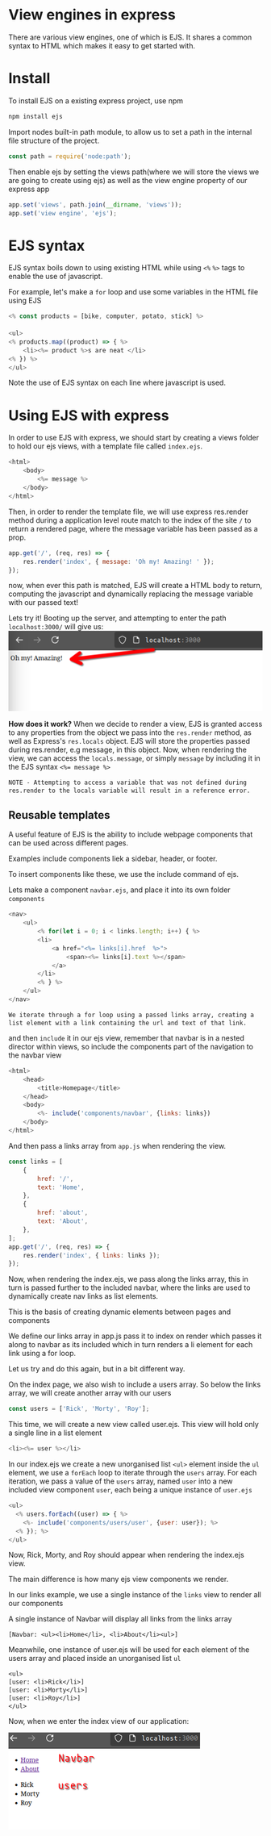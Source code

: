 # View engines in express

There are various view engines, one of which is EJS. It shares a common syntax to HTML which makes it easy to get started with.

# Install

To install EJS on a existing express project, use npm

```bash
npm install ejs
```

Import nodes built-in path module, to allow us to set a path in the internal file structure of the project.

```javascript
const path = require('node:path');
```

Then enable ejs by setting the views path(where we will store the views we are going to create using ejs) as well as the view engine property of our express app

```javascript
app.set('views', path.join(__dirname, 'views'));
app.set('view engine', 'ejs');
```

# EJS syntax

EJS syntax boils down to using existing HTML while using `<%` `%>` tags to enable the use of javascript.

For example, let's make a `for` loop and use some variables in the HTML file using EJS

```javascript
<% const products = [bike, computer, potato, stick] %>

<ul>
<% products.map((product) => { %>
    <li><%= product %>s are neat </li>
<% }) %>
</ul>
```

Note the use of EJS syntax on each line where javascript is used.

# Using EJS with express

In order to use EJS with express, we should start by creating a views folder to hold our ejs views, with a template file called `index.ejs`.

```javascript
<html>
    <body>
        <%= message %>
    </body>
</html>

```

Then, in order to render the template file, we will use express res.render method during a application level route match to the index of the site `/` to return a rendered page, where the message variable has been passed as a prop.

```javascript
app.get('/', (req, res) => {
    res.render('index', { message: 'Oh my! Amazing! ' });
});
```

now, when ever this path is matched, EJS will create a HTML body to return, computing the javascript and dynamically replacing the message variable with our passed text!

Lets try it! Booting up the server, and attempting to enter the path `localhost:3000/` will give us:
![browser entering localhost:3000/](./public/Screenshot_20240802_152621.png)

**How does it work?**
When we decide to render a view, EJS is granted access to any properties from the object we pass into the `res.render` method, as well as Express's `res.locals` object. EJS will store the properties passed during res.render, e.g message, in this object.
Now, when rendering the view, we can access the `locals.message`, or simply `message` by including it in the EJS syntax `<%= message %>`

    NOTE - Attempting to access a variable that was not defined during res.render to the locals variable will result in a reference error.

## Reusable templates

A useful feature of EJS is the ability to include webpage components that can be used across different pages.

Examples include components liek a sidebar, header, or footer.

To insert components like these, we use the include command of ejs.

Lets make a component `navbar.ejs`, and place it into its own folder `components`

```javascript
<nav>
    <ul>
        <% for(let i = 0; i < links.length; i++) { %>
        <li>
            <a href="<%= links[i].href  %>">
                <span><%= links[i].text %></span>
            </a>
        </li>
        <% } %>
    </ul>
</nav>

```

    We iterate through a for loop using a passed links array, creating a list element with a link containing the url and text of that link.

and then `include` it in our ejs view, remember that navbar is in a nested director within views, so include the components part of the navigation to the navbar view

```javascript
<html>
    <head>
        <title>Homepage</title>
    </head>
    <body>
        <%- include('components/navbar', {links: links})
    </body>
</html>

```

And then pass a links array from `app.js` when rendering the view.

```javascript
const links = [
    {
        href: '/',
        text: 'Home',
    },
    {
        href: 'about',
        text: 'About',
    },
];
app.get('/', (req, res) => {
    res.render('index', { links: links });
});
```

Now, when rendering the index.ejs, we pass along the links array, this in turn is passed further to the included navbar, where the links are used to dynamically create nav links as list elements.

This is the basis of creating dynamic elements between pages and components

We define our links array in app.js
pass it to index on render
which passes it along to navbar as its included
which in turn renders a li element for each link using a for loop.

Let us try and do this again, but in a bit different way.

On the index page, we also wish to include a users array.
So below the links array, we will create another array with our users

```javascript
const users = ['Rick', 'Morty', 'Roy'];
```

This time, we will create a new view called user.ejs.
This view will hold only a single line in a list element

```javascript
<li><%= user %></li>
```

In our index.ejs we create a new unorganised list `<ul>` element
inside the `ul` element, we use a `forEach` loop to iterate through the `users` array.
For each iteration, we pass a value of the `users` array, named `user` into a new included view component `user`, each being a unique instance of `user.ejs`

```javascript
<ul>
  <% users.forEach((user) => { %>
    <%- include('components/users/user', {user: user}); %>
  <% }); %>
</ul>
```

Now, Rick, Morty, and Roy should appear when rendering the index.ejs view.

The main difference is how many ejs view components we render.

In our links example, we use a single instance of the `links` view to render all our components

A single instance of Navbar will display all links from the links array

```
[Navbar: <ul><li>Home</li>, <li>About</li><ul>]
```

Meanwhile, one instance of user.ejs will be used for each element of the users array and placed inside an unorganised list `ul`

```
<ul>
[user: <li>Rick</li>]
[user: <li>Morty</li>]
[user: <li>Roy</li>]
</ul>
```

Now, when we enter the index view of our application:

![index view with navbar and users list](./public/Screenshot_20240805_143104.png)
